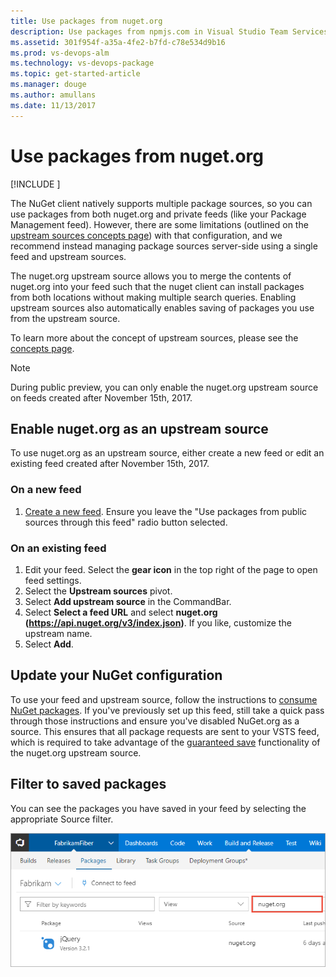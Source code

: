 ```yaml
---
title: Use packages from nuget.org
description: Use packages from npmjs.com in Visual Studio Team Services and Team Foundation Server via upstream sources or scopes
ms.assetid: 301f954f-a35a-4fe2-b7fd-c78e534d9b16
ms.prod: vs-devops-alm
ms.technology: vs-devops-package
ms.topic: get-started-article
ms.manager: douge
ms.author: amullans
ms.date: 11/13/2017
---
```


# Use packages from nuget.org

[!INCLUDE [](../_shared/availability-nuget.md)]

The NuGet client natively supports multiple package sources, so you can use packages from both nuget.org and private feeds (like your Package Management feed). However, there are some limitations (outlined on the [upstream sources concepts page](../concepts/feeds/upstream-sources.md)) with that configuration, and we recommend instead managing package sources server-side using a single feed and upstream sources.

The nuget.org upstream source allows you to merge the contents of nuget.org into your feed such that the nuget client can install packages from both locations without making multiple search queries. Enabling upstream sources also automatically enables saving of packages you use from the upstream source.

To learn more about the concept of upstream sources, please see the [concepts page](../concepts/feeds/upstream-sources.md).

> [!NOTE]
>During public preview, you can only enable the nuget.org upstream source on feeds created after November 15th, 2017. 

## Enable nuget.org as an upstream source

To use nuget.org as an upstream source, either create a new feed or edit an existing feed created after November 15th, 2017.

### On a new feed

1. [Create a new feed](../feeds/create-feed.md). Ensure you leave the "Use packages from public sources through this feed" radio button selected.

### On an existing feed

1. Edit your feed. Select the **gear icon** in the top right of the page to open feed settings.
2. Select the **Upstream sources** pivot.
3. Select **Add upstream source** in the CommandBar.
4. Select **Select a feed URL** and select **nuget.org (https://api.nuget.org/v3/index.json)**. If you like, customize the upstream name.
5. Select **Add**.

## Update your NuGet configuration

To use your feed and upstream source, follow the instructions to [consume NuGet packages](consume.md). If you've previously set up this feed, still take a quick pass through those instructions and ensure you've disabled NuGet.org as a source. This ensures that all package requests are sent to your VSTS feed, which is required to take advantage of the [guaranteed save](../concepts/feeds/upstream-sources.md#offline-upstreams) functionality of the nuget.org upstream source.

## Filter to saved packages
You can see the packages you have saved in your feed by selecting the appropriate Source filter.

![Viewing your cached packages](_img/view-cached-packages.png)